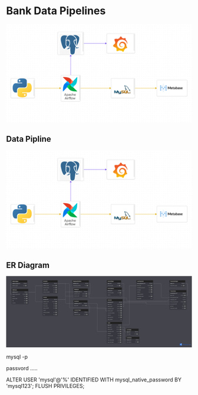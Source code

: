 # Bank Data Pipelines

![Cover Image](../assets/images/projects/bank-data-pipelines/pipline.png)



## Data Pipline 

![Data Pipline](../assets/images/projects/bank-data-pipelines/pipline.png)



## ER Diagram

![ER Diagram](../assets/images/projects/bank-data-pipelines/ER_diagram.png)


mysql -p

passvord .....

ALTER USER 'mysql'@'%' IDENTIFIED WITH mysql_native_password BY 'mysql123';
FLUSH PRIVILEGES;



